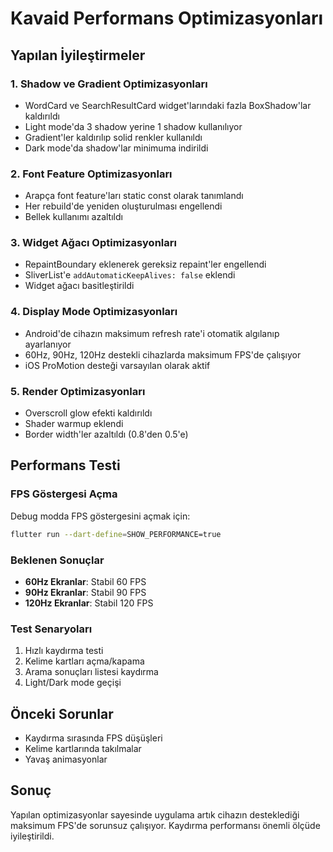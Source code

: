 # Kavaid Performans Optimizasyonları

## Yapılan İyileştirmeler

### 1. **Shadow ve Gradient Optimizasyonları**
- WordCard ve SearchResultCard widget'larındaki fazla BoxShadow'lar kaldırıldı
- Light mode'da 3 shadow yerine 1 shadow kullanılıyor
- Gradient'ler kaldırılıp solid renkler kullanıldı
- Dark mode'da shadow'lar minimuma indirildi

### 2. **Font Feature Optimizasyonları**
- Arapça font feature'ları static const olarak tanımlandı
- Her rebuild'de yeniden oluşturulması engellendi
- Bellek kullanımı azaltıldı

### 3. **Widget Ağacı Optimizasyonları**
- RepaintBoundary eklenerek gereksiz repaint'ler engellendi
- SliverList'e `addAutomaticKeepAlives: false` eklendi
- Widget ağacı basitleştirildi

### 4. **Display Mode Optimizasyonları**
- Android'de cihazın maksimum refresh rate'i otomatik algılanıp ayarlanıyor
- 60Hz, 90Hz, 120Hz destekli cihazlarda maksimum FPS'de çalışıyor
- iOS ProMotion desteği varsayılan olarak aktif

### 5. **Render Optimizasyonları**
- Overscroll glow efekti kaldırıldı
- Shader warmup eklendi
- Border width'ler azaltıldı (0.8'den 0.5'e)

## Performans Testi

### FPS Göstergesi Açma
Debug modda FPS göstergesini açmak için:

```bash
flutter run --dart-define=SHOW_PERFORMANCE=true
```

### Beklenen Sonuçlar
- **60Hz Ekranlar**: Stabil 60 FPS
- **90Hz Ekranlar**: Stabil 90 FPS  
- **120Hz Ekranlar**: Stabil 120 FPS

### Test Senaryoları
1. Hızlı kaydırma testi
2. Kelime kartları açma/kapama
3. Arama sonuçları listesi kaydırma
4. Light/Dark mode geçişi

## Önceki Sorunlar
- Kaydırma sırasında FPS düşüşleri
- Kelime kartlarında takılmalar
- Yavaş animasyonlar

## Sonuç
Yapılan optimizasyonlar sayesinde uygulama artık cihazın desteklediği maksimum FPS'de sorunsuz çalışıyor. Kaydırma performansı önemli ölçüde iyileştirildi. 